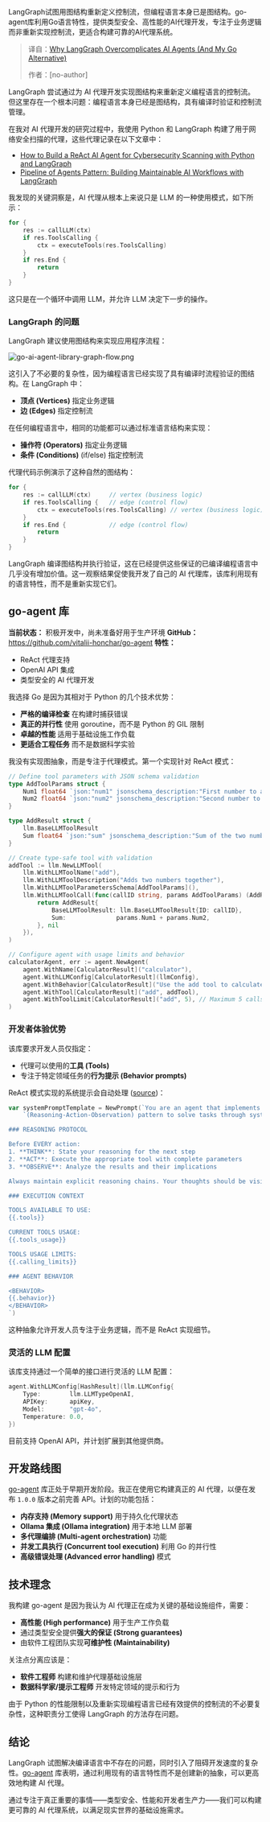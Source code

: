 
<!--
title: LangGraph 徒增复杂性？我的Go语言Agent方案更胜一筹
cover: https://vitaliihonchar.com/blog/go-ai-agent-library/go-ai-agent-library.jpg
summary: LangGraph试图用图结构重新定义控制流，但编程语言本身已是图结构。go-agent库利用Go语言特性，提供类型安全、高性能的AI代理开发，专注于业务逻辑而非重新实现控制流，更适合构建可靠的AI代理系统。
-->

LangGraph试图用图结构重新定义控制流，但编程语言本身已是图结构。go-agent库利用Go语言特性，提供类型安全、高性能的AI代理开发，专注于业务逻辑而非重新实现控制流，更适合构建可靠的AI代理系统。

> 译自：[Why LangGraph Overcomplicates AI Agents (And My Go Alternative)](https://vitaliihonchar.com/insights/go-ai-agent-library)
> 
> 作者：[no-author]

LangGraph 尝试通过为 AI 代理开发实现图结构来重新定义编程语言的控制流。但这里存在一个根本问题：编程语言本身已经是图结构，具有编译时验证和控制流管理。

在我对 AI 代理开发的研究过程中，我使用 Python 和 LangGraph 构建了用于网络安全扫描的代理，这些代理记录在以下文章中：

- [How to Build a ReAct AI Agent for Cybersecurity Scanning with Python and LangGraph](https://vitaliihonchar.com/insights/how-to-build-react-agent)
- [Pipeline of Agents Pattern: Building Maintainable AI Workflows with LangGraph](https://vitaliihonchar.com/insights/how-to-build-pipeline-of-agents)

我发现的关键洞察是，AI 代理从根本上来说只是 LLM 的一种使用模式，如下所示：


```go
for {
    res := callLLM(ctx)
    if res.ToolsCalling {
        ctx = executeTools(res.ToolsCalling)
    }
    if res.End {
        return
    }
}
```

这只是在一个循环中调用 LLM，并允许 LLM 决定下一步的操作。

### LangGraph 的问题

LangGraph 建议使用图结构来实现应用程序流程：

![go-ai-agent-library-graph-flow.png](https://vitaliihonchar.com/_next/image?url=%2Fblog%2Fgo-ai-agent-library%2Fgo-ai-agent-library-graph-flow.png&w=640&q=75)

这引入了不必要的复杂性，因为编程语言已经实现了具有编译时流程验证的图结构。在 LangGraph 中：

* **顶点 (Vertices)** 指定业务逻辑
* **边 (Edges)** 指定控制流

在任何编程语言中，相同的功能都可以通过标准语言结构来实现：

* **操作符 (Operators)** 指定业务逻辑
* **条件 (Conditions)** (if/else) 指定控制流

代理代码示例演示了这种自然的图结构：

```go
for {
    res := callLLM(ctx)     // vertex (business logic)
    if res.ToolsCalling {   // edge (control flow)
        ctx = executeTools(res.ToolsCalling) // vertex (business logic)
    }
    if res.End {            // edge (control flow)
        return
    }
}
```

LangGraph 编译图结构并执行验证，这在已经提供这些保证的已编译编程语言中几乎没有增加价值。这一观察结果促使我开发了自己的 AI 代理库，该库利用现有的语言特性，而不是重新实现它们。

## go-agent 库

**当前状态：** 积极开发中，尚未准备好用于生产环境
**GitHub：** <https://github.com/vitalii-honchar/go-agent>
**特性：**

* ReAct 代理支持
* OpenAI API 集成
* 类型安全的 AI 代理开发

我选择 Go 是因为其相对于 Python 的几个技术优势：

* **严格的编译检查** 在构建时捕获错误
* **真正的并行性** 使用 goroutine，而不是 Python 的 GIL 限制
* **卓越的性能** 适用于基础设施工作负载
* **更适合工程任务** 而不是数据科学实验

我没有实现图抽象，而是专注于代理模式。第一个实现针对 ReAct 模式：

```go
// Define tool parameters with JSON schema validation
type AddToolParams struct {
    Num1 float64 `json:"num1" jsonschema_description:"First number to add"`
    Num2 float64 `json:"num2" jsonschema_description:"Second number to add"`
}

type AddResult struct {
    llm.BaseLLMToolResult
    Sum float64 `json:"sum" jsonschema_description:"Sum of the two numbers"`
}

// Create type-safe tool with validation
addTool := llm.NewLLMTool(
    llm.WithLLMToolName("add"),
    llm.WithLLMToolDescription("Adds two numbers together"),
    llm.WithLLMToolParametersSchema[AddToolParams](),
    llm.WithLLMToolCall(func(callID string, params AddToolParams) (AddResult, error) {
        return AddResult{
            BaseLLMToolResult: llm.BaseLLMToolResult{ID: callID},
            Sum:              params.Num1 + params.Num2,
        }, nil
    }),
)

// Configure agent with usage limits and behavior
calculatorAgent, err := agent.NewAgent(
    agent.WithName[CalculatorResult]("calculator"),
    agent.WithLLMConfig[CalculatorResult](llmConfig),
    agent.WithBehavior[CalculatorResult]("Use the add tool to calculate sums. Do not calculate manually."),
    agent.WithTool[CalculatorResult]("add", addTool),
    agent.WithToolLimit[CalculatorResult]("add", 5), // Maximum 5 calls
)
```

### 开发者体验优势

该库要求开发人员仅指定：

* 代理可以使用的**工具 (Tools)**
* 专注于特定领域任务的**行为提示 (Behavior prompts)**

ReAct 模式实现的系统提示会自动处理 ([source](https://github.com/vitalii-honchar/go-agent/blob/main/pkg/goagent/agent/agent.go#L33C1-L61C3))：


```go
var systemPromptTemplate = NewPrompt(`You are an agent that implements the ReAct ` +
    `(Reasoning-Action-Observation) pattern to solve tasks through systematic thinking and tool usage.

### REASONING PROTOCOL

Before EVERY action:
1. **THINK**: State your reasoning for the next step
2. **ACT**: Execute the appropriate tool with complete parameters
3. **OBSERVE**: Analyze the results and their implications

Always maintain explicit reasoning chains. Your thoughts should be visible and logical.

### EXECUTION CONTEXT

TOOLS AVAILABLE TO USE:
{{.tools}}

CURRENT TOOLS USAGE:
{{.tools_usage}}

TOOLS USAGE LIMITS:
{{.calling_limits}}

### AGENT BEHAVIOR

<BEHAVIOR>
{{.behavior}}
</BEHAVIOR>
`)
```

这种抽象允许开发人员专注于业务逻辑，而不是 ReAct 实现细节。

### 灵活的 LLM 配置

该库支持通过一个简单的接口进行灵活的 LLM 配置：


```go
agent.WithLLMConfig[HashResult](llm.LLMConfig{
    Type:        llm.LLMTypeOpenAI,
    APIKey:      apiKey,
    Model:       "gpt-4o",
    Temperature: 0.0,
})
```

目前支持 OpenAI API，并计划扩展到其他提供商。

## 开发路线图

[go-agent](https://github.com/vitalii-honchar/go-agent/tree/main) 库正处于早期开发阶段。我正在使用它构建真正的 AI 代理，以便在发布 `1.0.0` 版本之前完善 API。计划的功能包括：

* **内存支持 (Memory support)** 用于持久化代理状态
* **Ollama 集成 (Ollama integration)** 用于本地 LLM 部署
* **多代理编排 (Multi-agent orchestration)** 功能
* **并发工具执行 (Concurrent tool execution)** 利用 Go 的并行性
* **高级错误处理 (Advanced error handling)** 模式

## 技术理念

我构建 go-agent 是因为我认为 AI 代理正在成为关键的基础设施组件，需要：

* **高性能 (High performance)** 用于生产工作负载
* 通过类型安全提供**强大的保证 (Strong guarantees)**
* 由软件工程团队实现**可维护性 (Maintainability)**

关注点分离应该是：

* **软件工程师** 构建和维护代理基础设施层
* **数据科学家/提示工程师** 开发特定领域的提示和行为

由于 Python 的性能限制以及重新实现编程语言已经有效提供的控制流的不必要复杂性，这种职责分工使得 LangGraph 的方法存在问题。

## 结论

LangGraph 试图解决编译语言中不存在的问题，同时引入了阻碍开发速度的复杂性。[go-agent](https://github.com/vitalii-honchar/go-agent) 库表明，通过利用现有的语言特性而不是创建新的抽象，可以更高效地构建 AI 代理。

通过专注于真正重要的事情——类型安全、性能和开发者生产力——我们可以构建更可靠的 AI 代理系统，以满足现实世界的基础设施需求。